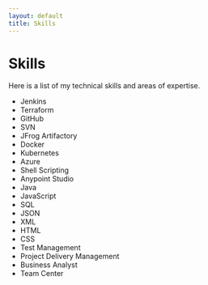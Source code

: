 ```yaml
---
layout: default
title: Skills
---
```


<div class="skills-container">
  <div class="skills-header">
    <h1>Skills</h1>
    <p>Here is a list of my technical skills and areas of expertise.</p>
  </div>

  <ul class="skills-list">
    <li>Jenkins</li>
    <li>Terraform</li>
    <li>GitHub</li>
    <li>SVN</li>
    <li>JFrog Artifactory</li>
    <li>Docker</li>
    <li>Kubernetes</li>
    <li>Azure</li>
    <li>Shell Scripting</li>
    <li>Anypoint Studio</li>
    <li>Java</li>
    <li>JavaScript</li>
    <li>SQL</li>
    <li>JSON</li>
    <li>XML</li>
    <li>HTML</li>
    <li>CSS</li>
    <li>Test Management</li>
    <li>Project Delivery Management</li>
    <li>Business Analyst</li>
    <li>Team Center</li>
  </ul>
</div>
